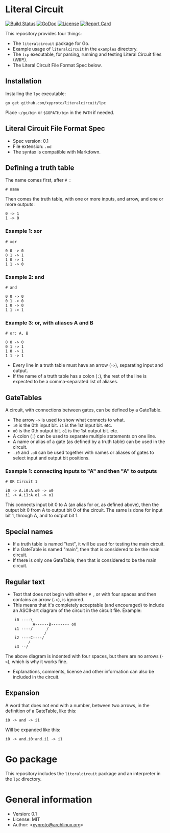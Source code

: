 # Literal Circuit

[![Build Status](https://travis-ci.org/xyproto/literalcircuit.svg?branch=master)](https://travis-ci.org/xyproto/literalcircuit) [![GoDoc](https://godoc.org/github.com/xyproto/literalcircuit?status.svg)](http://godoc.org/github.com/xyproto/literalcircuit) [![License](http://img.shields.io/badge/license-MIT-red.svg?style=flat)](https://raw.githubusercontent.com/xyproto/literalcircuit/master/LICENSE) [![Report Card](https://img.shields.io/badge/go_report-A+-brightgreen.svg?style=flat)](http://goreportcard.com/report/xyproto/literalcircuit)

This repository provides four things:

* The `literalcircuit` package for Go.
* Example usage of `literalcircuit` in the `examples` directory.
* The `lcp` executable, for parsing, running and testing Literal Circuit files (WIP!).
* The Literal Circuit File Format Spec below.

## Installation

Installing the `lpc` executable:

    go get github.com/xyproto/literalcircuit/lpc

Place `~/go/bin` or `$GOPATH/bin` in the `PATH` if needed.

## Literal Circuit File Format Spec

* Spec version: 0.1
* File extension: `.md`
* The syntax is compatible with Markdown.

## Defining a truth table

The name comes first, after `# `:

    # name

Then comes the truth table, with one or more inputs, and arrow, and one or more outputs:

    0 -> 1
    1 -> 0

### Example 1: xor

    # xor

    0 0 -> 0
    0 1 -> 1
    1 0 -> 1
    1 1 -> 0

### Example 2: and

    # and

    0 0 -> 0
    0 1 -> 0
    1 0 -> 0
    1 1 -> 1

### Example 3: or, with aliases A and B

    # or: A, B

    0 0 -> 0
    0 1 -> 1
    1 0 -> 1
    1 1 -> 1

* Every line in a truth table must have an arrow (`->`), separating input and output.
* If the name of a truth table has a colon (`:`), the rest of the line is expected to be a comma-separated list of aliases.

## GateTables

A circuit, with connections between gates, can be defined by a GateTable.

* The arrow `->` is used to show what connects to what.
* `i0` is the 0th input bit. `i1` is the 1st input bit. etc.
* `o0` is the 0th output bit. `o1` is the 1st output bit. etc.
* A colon (`:`)  can be used to separate multiple statements on one line.
* A name or alias of a gate (as defined by a truth table) can be used in the circuit.
* `.i0` and `.o0` can be used together with names or aliases of gates to select input and output bit positions.

### Example 1: connecting inputs to "A" and then "A" to outputs

    # OR Circuit 1

    i0 -> A.i0:A.o0 -> o0
    i1 -> A.i1:A.o1 -> o1

This connects input bit 0 to A (an alias for or, as defined above), then the output bit 0 from A to output bit 0 of the circuit.
The same is done for input bit 1, through A, and to output bit 1.

## Special names

* If a truth table is named "test", it will be used for testing the main circuit.
* If a GateTable is named "main", then that is considered to be the main circuit.
* If there is only one GateTable, then that is considered to be the main circuit.

## Regular text

* Text that does not begin with either `# `, or with four spaces and then contains an arrow (`->`), is ignored.
* This means that it's completely acceptable (and encouraged) to include an ASCII-art diagram of the circuit in the circuit file. Example:

```none
    i0 ----\
            A------B-------- o0
    i1 ----/      /
                 /
    i2 ----C----/
          /
    i3 --/
```

The above diagram is indented with four spaces, but there are no arrows (`->`), which is why it works fine.

* Explanations, comments, license and other information can also be included in the circuit.

## Expansion

A word that does not end with a number, between two arrows, in the definition of a GateTable, like this:

`i0 -> and -> i1`

Will be expanded like this:

`i0 -> and.i0:and.i1 -> i1`

# Go package

This repository includes the `literalcircuit` package and an interpreter in the `lpc` directory.

# General information

* Version: 0.1
* License: MIT
* Author: &lt;xyproto@archlinux.org&gt;
